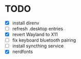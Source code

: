 # TODO

- [X] install direnv
- [ ] refresh .desktop entries
- [X] revert Wayland to X11
- [ ] fix keyboard bluetooth pairing
- [ ] install syncthing service
- [X] nerdfonts
